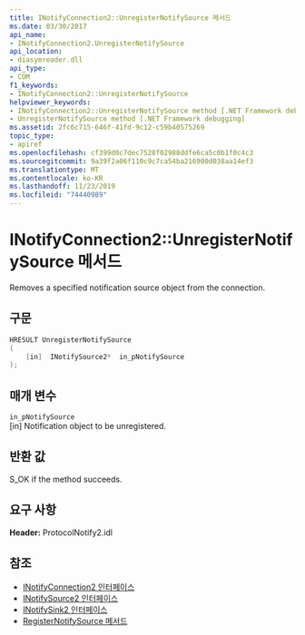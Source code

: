 ```yaml
---
title: INotifyConnection2::UnregisterNotifySource 메서드
ms.date: 03/30/2017
api_name:
- INotifyConnection2.UnregisterNotifySource
api_location:
- diasymreader.dll
api_type:
- COM
f1_keywords:
- INotifyConnection2::UnregisterNotifySource
helpviewer_keywords:
- INotifyConnection2::UnregisterNotifySource method [.NET Framework debugging]
- UnregisterNotifySource method [.NET Framework debugging]
ms.assetid: 2fc6c715-646f-41fd-9c12-c59b40575269
topic_type:
- apiref
ms.openlocfilehash: cf399d0c7dec7528f02988ddfe6ca5c0b1f0c4c3
ms.sourcegitcommit: 9a39f2a06f110c9c7ca54ba216900d038aa14ef3
ms.translationtype: MT
ms.contentlocale: ko-KR
ms.lasthandoff: 11/23/2019
ms.locfileid: "74440989"
---
```

# <a name="inotifyconnection2unregisternotifysource-method"></a>INotifyConnection2::UnregisterNotifySource 메서드
Removes a specified notification source object from the connection.  
  
## <a name="syntax"></a>구문  
  
```cpp  
HRESULT UnregisterNotifySource  
(  
    [in]  INotifySource2*  in_pNotifySource  
);  
```  
  
## <a name="parameters"></a>매개 변수  
 `in_pNotifySource`  
 [in] Notification object to be unregistered.  
  
## <a name="return-value"></a>반환 값  
 S_OK if the method succeeds.  
  
## <a name="requirements"></a>요구 사항  
 **Header:** ProtocolNotify2.idl  
  
## <a name="see-also"></a>참조

- [INotifyConnection2 인터페이스](../../../../docs/framework/unmanaged-api/diagnostics/inotifyconnection2-interface.md)
- [INotifySource2 인터페이스](../../../../docs/framework/unmanaged-api/diagnostics/inotifysource2-interface.md)
- [INotifySink2 인터페이스](../../../../docs/framework/unmanaged-api/diagnostics/inotifysink2-interface.md)
- [RegisterNotifySource 메서드](../../../../docs/framework/unmanaged-api/diagnostics/inotifyconnection2-registernotifysource-method.md)
